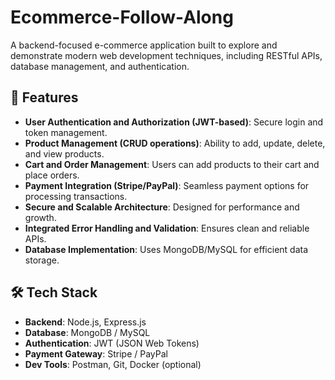 # Ecommerce-Follow-Along



A backend-focused e-commerce application built to explore and demonstrate modern web development techniques, including RESTful APIs, database management, and authentication.

## 🚀 Features
- **User Authentication and Authorization (JWT-based)**: Secure login and token management.
- **Product Management (CRUD operations)**: Ability to add, update, delete, and view products.
- **Cart and Order Management**: Users can add products to their cart and place orders.
- **Payment Integration (Stripe/PayPal)**: Seamless payment options for processing transactions.
- **Secure and Scalable Architecture**: Designed for performance and growth.
- **Integrated Error Handling and Validation**: Ensures clean and reliable APIs.
- **Database Implementation**: Uses MongoDB/MySQL for efficient data storage.


## 🛠️ Tech Stack
- **Backend**: Node.js, Express.js
- **Database**: MongoDB / MySQL
- **Authentication**: JWT (JSON Web Tokens)
- **Payment Gateway**: Stripe / PayPal
- **Dev Tools**: Postman, Git, Docker (optional)
